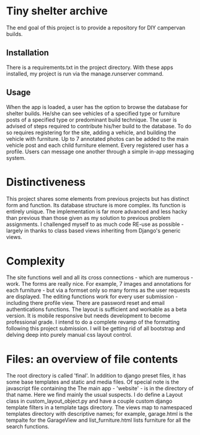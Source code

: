 # Tiny shelter archive
 
The end goal of this project is to provide a repository for DIY campervan builds.

## Installation

There is a requirements.txt in the project directory. With these apps installed, my project is run via the manage.runserver command. 

## Usage

When the app is loaded, a user has the option to browse the database for shelter builds. He/she can see vehicles of a specified type or furniture posts of a specified type or predominant build technique. The user is advised of steps required to contribute his/her build to the database. To do so requires registering for the site, adding a vehicle, and building the vehicle with furniture. Up to 7 annotated photos can be added to the main vehicle post and each child furniture element. Every registered user has a profile. Users can message one another through a simple in-app messaging system. 

# Distinctiveness
This project shares some elements from previous projects but has distinct form and function. Its database structure is more complex. Its function is entirely unique. The implementation is far more advanced and less hacky than previous than those given as my solution to previous problem assignments. I challenged myself to as much code RE-use as possible - largely in thanks to class based views inheriting from Django's generic views.
 
# Complexity

The site functions well and all its cross connections - which are numerous -  work. The forms are really nice. For example, 7 images and annotations for each furniture - but via a formset only so many forms as the user requests are displayed. The editing functions work for every user submission - including there profile view. There are password reset and email authentications functions. The layout is sufficient and workable as a beta version. It is mobile responsive but needs development to become professional grade. I intend to do a complete revamp of the formatting following this project submission. I will be getting rid of all bootstrap and delving deep into purely manual css layout control. 


# Files: an overview of file contents

The root directory is called 'final'. In addition to django preset files, it has some base templates and static and media files. Of special note is the javascript file containing the The main app - 'website' - is in the directory of that name. Here we find mainly the usual suspects. I do define a Layout class in custom_layout_object.py and have a couple custom django template filters in a template tags directory. The views map to namespaced templates directory with descriptive names; for example, garage.html is the tempalte for the GarageView and list_furniture.html lists furniture for all the search functions. 
